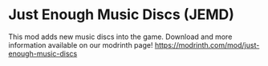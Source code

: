 # Just Enough Music Discs (JEMD)

This mod adds new music discs into the game.
Download and more information available on our modrinth page!
https://modrinth.com/mod/just-enough-music-discs
